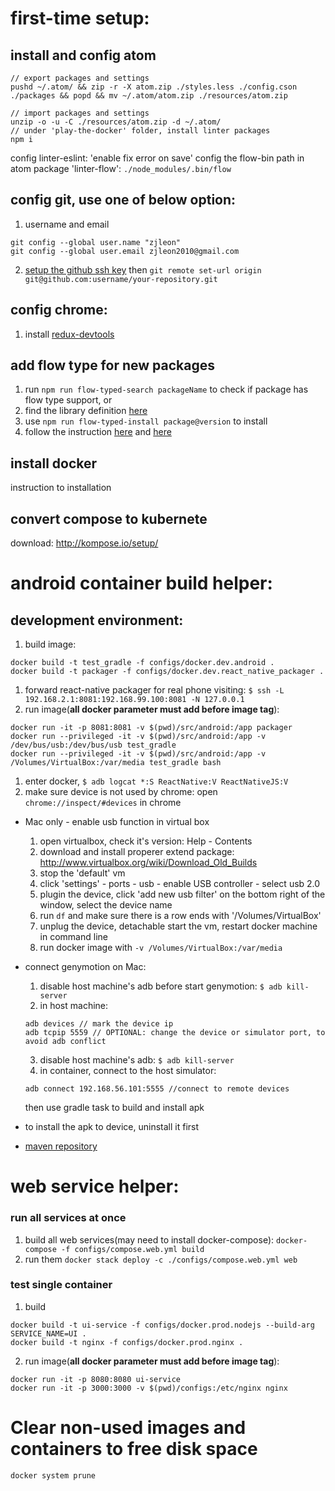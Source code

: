 # first-time setup:
## install and config atom
```
// export packages and settings
pushd ~/.atom/ && zip -r -X atom.zip ./styles.less ./config.cson ./packages && popd && mv ~/.atom/atom.zip ./resources/atom.zip

// import packages and settings
unzip -o -u -C ./resources/atom.zip -d ~/.atom/
// under 'play-the-docker' folder, install linter packages
npm i
```
config linter-eslint: 'enable fix error on save'
config the flow-bin path in atom package 'linter-flow': ``./node_modules/.bin/flow``

## config git, use one of below option:
1. username and email
```
git config --global user.name "zjleon"
git config --global user.email zjleon2010@gmail.com
```
2. [setup the github ssh key](https://help.github.com/articles/adding-a-new-ssh-key-to-your-github-account/) then ``git remote set-url origin git@github.com:username/your-repository.git``

## config chrome:
1. install [redux-devtools](https://chrome.google.com/webstore/detail/redux-devtools/lmhkpmbekcpmknklioeibfkpmmfibljd)

## add flow type for new packages
1. run ``npm run flow-typed-search packageName`` to check if package has flow type support, or
1. find the library definition [here](https://github.com/flowtype/flow-typed/tree/master/definitions/npm)
1. use ``npm run flow-typed-install package@version`` to install
3. follow the instruction [here](https://flow.org/en/docs/react/redux/)
and [here](https://github.com/flowtype/flow-typed/wiki/Importing-And-Using-Type-Definitions)

## install docker
instruction to installation

## convert compose to kubernete
download: http://kompose.io/setup/

# android container build helper:
## development environment:
1. build image:
```
docker build -t test_gradle -f configs/docker.dev.android .
docker build -t packager -f configs/docker.dev.react_native_packager .
```
1. forward react-native packager for real phone visiting: ``$ ssh -L 192.168.2.1:8081:192.168.99.100:8081 -N 127.0.0.1``
1. run image(**all docker parameter must add before image tag**):
```
docker run -it -p 8081:8081 -v $(pwd)/src/android:/app packager
docker run --privileged -it -v $(pwd)/src/android:/app -v /dev/bus/usb:/dev/bus/usb test_gradle
docker run --privileged -it -v $(pwd)/src/android:/app -v /Volumes/VirtualBox:/var/media test_gradle bash
```
1. enter docker, ``$ adb logcat *:S ReactNative:V ReactNativeJS:V``
1. make sure device is not used by chrome: open ``chrome://inspect/#devices`` in chrome
* Mac only - enable usb function in virtual box
  1. open virtualbox, check it's version: Help - Contents
  2. download and install properer extend package: http://www.virtualbox.org/wiki/Download_Old_Builds
  3. stop the 'default' vm
  4. click 'settings' - ports - usb - enable USB controller - select usb 2.0
  5. plugin the device, click 'add new usb filter' on the bottom right of the window, select the device name
  5. run ``df`` and make sure there is a row ends with '/Volumes/VirtualBox'
  6. unplug the device, detachable start the vm, restart docker machine in command line
  7. run docker image with ``-v /Volumes/VirtualBox:/var/media``

* connect genymotion on Mac:
  1. disable host machine's adb before start genymotion:
  ``$ adb kill-server``
  2. in host machine:
  ```
  adb devices // mark the device ip
  adb tcpip 5559 // OPTIONAL: change the device or simulator port, to avoid adb conflict
  ```
  3. disable host machine's adb:
  ``$ adb kill-server``
  4. in container, connect to the host simulator:
  ```
  adb connect 192.168.56.101:5555 //connect to remote devices
  ```
  then use gradle task to build and install apk
* to install the apk to device, uninstall it first
* [maven repository](https://mvnrepository.com/repos)

# web service helper:
### run all services at once
1. build all web services(may need to install docker-compose):
``docker-compose -f configs/compose.web.yml build``
2. run them
``docker stack deploy -c ./configs/compose.web.yml web``

### test single container
1. build
```
docker build -t ui-service -f configs/docker.prod.nodejs --build-arg SERVICE_NAME=UI .
docker build -t nginx -f configs/docker.prod.nginx .
```
2. run image(**all docker parameter must add before image tag**):
```
docker run -it -p 8080:8080 ui-service
docker run -it -p 3000:3000 -v $(pwd)/configs:/etc/nginx nginx
```

# Clear non-used images and containers to free disk space
```
docker system prune
```

